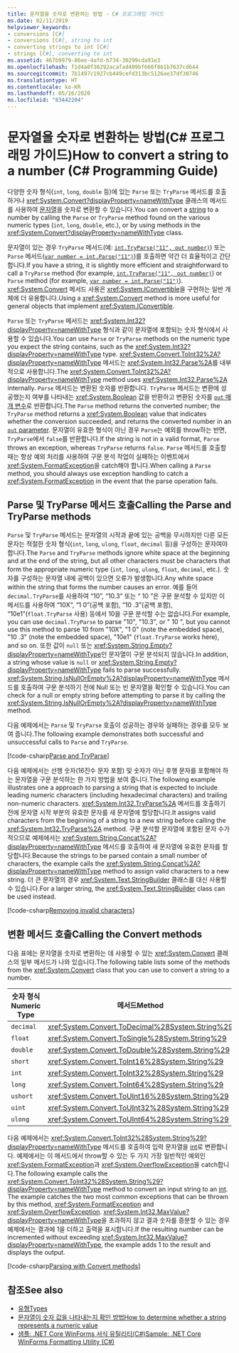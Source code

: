 ```yaml
---
title: 문자열을 숫자로 변환하는 방법 - C# 프로그래밍 가이드
ms.date: 02/11/2019
helpviewer_keywords:
- conversions [C#]
- conversions [C#], string to int
- converting strings to int [C#]
- strings [C#], converting to int
ms.assetid: 467b9979-86ee-4afd-b734-30299cda91e3
ms.openlocfilehash: f1d4a0f36292acafad409bf666f861b7637cd644
ms.sourcegitcommit: 7b1497c1927cb449cefd313bc5126ae37df30746
ms.translationtype: HT
ms.contentlocale: ko-KR
ms.lasthandoff: 05/16/2020
ms.locfileid: "83442204"
---
```

# <a name="how-to-convert-a-string-to-a-number-c-programming-guide"></a><span data-ttu-id="0b528-102">문자열을 숫자로 변환하는 방법(C# 프로그래밍 가이드)</span><span class="sxs-lookup"><span data-stu-id="0b528-102">How to convert a string to a number (C# Programming Guide)</span></span>

<span data-ttu-id="0b528-103">다양한 숫자 형식(`int`, `long`, `double` 등)에 있는 `Parse` 또는 `TryParse` 메서드를 호출하거나 <xref:System.Convert?displayProperty=nameWithType> 클래스의 메서드를 사용하여 [문자열](../../language-reference/builtin-types/reference-types.md)을 숫자로 변환할 수 있습니다.</span><span class="sxs-lookup"><span data-stu-id="0b528-103">You can convert a [string](../../language-reference/builtin-types/reference-types.md) to a number by calling the `Parse` or `TryParse` method found on the various numeric types (`int`, `long`, `double`, etc.), or by using methods in the <xref:System.Convert?displayProperty=nameWithType> class.</span></span>  
  
 <span data-ttu-id="0b528-104">문자열이 있는 경우 `TryParse` 메서드(예: [`int.TryParse("11", out number)`](xref:System.Int32.TryParse%2A)) 또는 `Parse` 메서드([`var number = int.Parse("11")`](xref:System.Int32.Parse%2A))를 호출하면 약간 더 효율적이고 간단합니다.</span><span class="sxs-lookup"><span data-stu-id="0b528-104">If you have a string, it is slightly more efficient and straightforward to call a `TryParse` method (for example, [`int.TryParse("11", out number)`](xref:System.Int32.TryParse%2A)) or `Parse` method (for example, [`var number = int.Parse("11")`](xref:System.Int32.Parse%2A)).</span></span>  <span data-ttu-id="0b528-105"><xref:System.Convert> 메서드 사용은 <xref:System.IConvertible>을 구현하는 일반 개체에 더 유용합니다.</span><span class="sxs-lookup"><span data-stu-id="0b528-105">Using a <xref:System.Convert> method is more useful for general objects that implement <xref:System.IConvertible>.</span></span>  
  
 <span data-ttu-id="0b528-106">`Parse` 또는 `TryParse` 메서드는 <xref:System.Int32?displayProperty=nameWithType> 형식과 같이 문자열에 포함되는 숫자 형식에서 사용할 수 있습니다.</span><span class="sxs-lookup"><span data-stu-id="0b528-106">You can use `Parse` or `TryParse` methods on the numeric type you expect the string contains, such as the <xref:System.Int32?displayProperty=nameWithType> type.</span></span>  <span data-ttu-id="0b528-107"><xref:System.Convert.ToInt32%2A?displayProperty=nameWithType> 메서드는 <xref:System.Int32.Parse%2A>를 내부적으로 사용합니다.</span><span class="sxs-lookup"><span data-stu-id="0b528-107">The <xref:System.Convert.ToInt32%2A?displayProperty=nameWithType> method uses <xref:System.Int32.Parse%2A> internally.</span></span>  <span data-ttu-id="0b528-108">`Parse` 메서드는 변환된 숫자를 반환합니다. `TryParse` 메서드는 변환에 성공했는지 여부를 나타내는 <xref:System.Boolean> 값을 반환하고 변환된 숫자를 [`out` 매개 변수](../../language-reference/keywords/out.md)로 반환합니다.</span><span class="sxs-lookup"><span data-stu-id="0b528-108">The `Parse` method returns the converted number; the `TryParse` method returns a <xref:System.Boolean> value that indicates whether the conversion succeeded, and returns the converted number in an [`out` parameter](../../language-reference/keywords/out.md).</span></span> <span data-ttu-id="0b528-109">문자열이 유효한 형식이 아닌 경우 `Parse`는 예외를 throw하는 반면, `TryParse`에서 `false`를 반환합니다.</span><span class="sxs-lookup"><span data-stu-id="0b528-109">If the string is not in a valid format, `Parse` throws an exception, whereas `TryParse` returns `false`.</span></span> <span data-ttu-id="0b528-110">`Parse` 메서드를 호출할 때는 항상 예외 처리를 사용하여 구문 분석 작업이 실패하는 이벤트에서 <xref:System.FormatException>을 catch해야 합니다.</span><span class="sxs-lookup"><span data-stu-id="0b528-110">When calling a `Parse` method, you should always use exception handling to catch a <xref:System.FormatException> in the event that the parse operation fails.</span></span>  
  
## <a name="calling-the-parse-and-tryparse-methods"></a><span data-ttu-id="0b528-111">Parse 및 TryParse 메서드 호출</span><span class="sxs-lookup"><span data-stu-id="0b528-111">Calling the Parse and TryParse methods</span></span>

<span data-ttu-id="0b528-112">`Parse` 및 `TryParse` 메서드는 문자열의 시작과 끝에 있는 공백을 무시하지만 다른 모든 문자는 적절한 숫자 형식(`int`, `long`, `ulong`, `float`, `decimal` 등)을 구성하는 문자여야 합니다.</span><span class="sxs-lookup"><span data-stu-id="0b528-112">The `Parse` and `TryParse` methods ignore white space at the beginning and at the end of the string, but all other characters must be characters that form the appropriate numeric type (`int`, `long`, `ulong`, `float`, `decimal`, etc.).</span></span>  <span data-ttu-id="0b528-113">숫자를 구성하는 문자열 내에 공백이 있으면 오류가 발생합니다.</span><span class="sxs-lookup"><span data-stu-id="0b528-113">Any white space within the string that forms the number causes an error.</span></span>  <span data-ttu-id="0b528-114">예를 들어 `decimal.TryParse`를 사용하여 “10”, “10.3” 또는 “  10  ”은 구문 분석할 수 있지만 이 메서드를 사용하여 “10X”, “1 0”(공백 포함), “10 .3”(공백 포함), “10e1”(`float.TryParse` 사용) 등에서 10을 구문 분석할 수는 없습니다.</span><span class="sxs-lookup"><span data-stu-id="0b528-114">For example, you can use `decimal.TryParse` to parse "10", "10.3", or "  10  ", but you cannot use this method to parse 10 from "10X", "1 0" (note the embedded space), "10 .3" (note the embedded space), "10e1" (`float.TryParse` works here), and so on.</span></span> <span data-ttu-id="0b528-115">또한 값이 `null` 또는 <xref:System.String.Empty?displayProperty=nameWithType>인 문자열이 구문 분석되지 않습니다.</span><span class="sxs-lookup"><span data-stu-id="0b528-115">In addition, a string whose value is `null` or <xref:System.String.Empty?displayProperty=nameWithType> fails to parse successfully.</span></span> <span data-ttu-id="0b528-116"><xref:System.String.IsNullOrEmpty%2A?displayProperty=nameWithType> 메서드를 호출하여 구문 분석하기 전에 Null 또는 빈 문자열을 확인할 수 있습니다.</span><span class="sxs-lookup"><span data-stu-id="0b528-116">You can check for a null or empty string before attempting to parse it by calling the <xref:System.String.IsNullOrEmpty%2A?displayProperty=nameWithType> method.</span></span>

<span data-ttu-id="0b528-117">다음 예제에서는 `Parse` 및 `TryParse` 호출이 성공하는 경우와 실패하는 경우를 모두 보여 줍니다.</span><span class="sxs-lookup"><span data-stu-id="0b528-117">The following example demonstrates both successful and unsuccessful calls to `Parse` and `TryParse`.</span></span>  
  
[!code-csharp[Parse and TryParse](~/samples/snippets/csharp/programming-guide/string-to-number/parse-tryparse/program.cs)]  

<span data-ttu-id="0b528-118">다음 예제에서는 선행 숫자(16진수 문자 포함) 및 숫자가 아닌 후행 문자를 포함해야 하는 문자열을 구문 분석하는 한 가지 방법을 보여 줍니다.</span><span class="sxs-lookup"><span data-stu-id="0b528-118">The following example illustrates one a approach to parsing a string that is expected to include leading numeric characters (including hexadecimal characters) and trailing non-numeric characters.</span></span> <span data-ttu-id="0b528-119"><xref:System.Int32.TryParse%2A> 메서드를 호출하기 전에 문자열 시작 부분의 유효한 문자를 새 문자열에 할당합니다.</span><span class="sxs-lookup"><span data-stu-id="0b528-119">It assigns valid characters from the beginning of a string to a new string before calling the <xref:System.Int32.TryParse%2A> method.</span></span> <span data-ttu-id="0b528-120">구문 분석할 문자열에 포함된 문자 수가 적으므로 예제에서는 <xref:System.String.Concat%2A?displayProperty=nameWithType> 메서드를 호출하여 새 문자열에 유효한 문자를 할당합니다.</span><span class="sxs-lookup"><span data-stu-id="0b528-120">Because the strings to be parsed contain a small number of characters, the example calls the <xref:System.String.Concat%2A?displayProperty=nameWithType> method to assign valid characters to a new string.</span></span> <span data-ttu-id="0b528-121">더 큰 문자열의 경우 <xref:System.Text.StringBuilder> 클래스를 대신 사용할 수 있습니다.</span><span class="sxs-lookup"><span data-stu-id="0b528-121">For a larger string, the <xref:System.Text.StringBuilder> class can be used instead.</span></span>
  
[!code-csharp[Removing invalid characters](~/samples/snippets/csharp/programming-guide/string-to-number/parse-tryparse2/program.cs)]  

## <a name="calling-the-convert-methods"></a><span data-ttu-id="0b528-122">변환 메서드 호출</span><span class="sxs-lookup"><span data-stu-id="0b528-122">Calling the Convert methods</span></span>

<span data-ttu-id="0b528-123">다음 표에는 문자열을 숫자로 변환하는 데 사용할 수 있는 <xref:System.Convert> 클래스의 일부 메서드가 나와 있습니다.</span><span class="sxs-lookup"><span data-stu-id="0b528-123">The following table lists some of the methods from the <xref:System.Convert> class that you can use to convert a string to a number.</span></span>  
  
|<span data-ttu-id="0b528-124">숫자 형식</span><span class="sxs-lookup"><span data-stu-id="0b528-124">Numeric Type</span></span>|<span data-ttu-id="0b528-125">메서드</span><span class="sxs-lookup"><span data-stu-id="0b528-125">Method</span></span>|  
|------------------|------------|  
|`decimal`|<xref:System.Convert.ToDecimal%28System.String%29>|  
|`float`|<xref:System.Convert.ToSingle%28System.String%29>|  
|`double`|<xref:System.Convert.ToDouble%28System.String%29>|  
|`short`|<xref:System.Convert.ToInt16%28System.String%29>|  
|`int`|<xref:System.Convert.ToInt32%28System.String%29>|  
|`long`|<xref:System.Convert.ToInt64%28System.String%29>|  
|`ushort`|<xref:System.Convert.ToUInt16%28System.String%29>|  
|`uint`|<xref:System.Convert.ToUInt32%28System.String%29>|  
|`ulong`|<xref:System.Convert.ToUInt64%28System.String%29>|  
  
 <span data-ttu-id="0b528-126">다음 예제에서는 <xref:System.Convert.ToInt32%28System.String%29?displayProperty=nameWithType> 메서드를 호출하여 입력 문자열을 [int](../../language-reference/builtin-types/integral-numeric-types.md)로 변환합니다. 예제에서는 이 메서드에서 throw할 수 있는 두 가지 가장 일반적인 예외인 <xref:System.FormatException>과 <xref:System.OverflowException>을 catch합니다.</span><span class="sxs-lookup"><span data-stu-id="0b528-126">The following example calls the <xref:System.Convert.ToInt32%28System.String%29?displayProperty=nameWithType> method to convert an input string to an [int](../../language-reference/builtin-types/integral-numeric-types.md). The example catches the two most common exceptions that can be thrown by this method, <xref:System.FormatException> and <xref:System.OverflowException>.</span></span> <span data-ttu-id="0b528-127"><xref:System.Int32.MaxValue?displayProperty=nameWithType>을 초과하지 않고 결과 숫자를 증분할 수 있는 경우 예제에서는 결과에 1을 더하고 출력을 표시합니다.</span><span class="sxs-lookup"><span data-stu-id="0b528-127">If the resulting number can be incremented without exceeding <xref:System.Int32.MaxValue?displayProperty=nameWithType>, the example adds 1 to the result and displays the output.</span></span>  
  
[!code-csharp[Parsing with Convert methods](~/samples/snippets/csharp/programming-guide/string-to-number/convert/program.cs)]  
  
## <a name="see-also"></a><span data-ttu-id="0b528-128">참조</span><span class="sxs-lookup"><span data-stu-id="0b528-128">See also</span></span>

- [<span data-ttu-id="0b528-129">유형</span><span class="sxs-lookup"><span data-stu-id="0b528-129">Types</span></span>](./index.md)
- [<span data-ttu-id="0b528-130">문자열이 숫자 값을 나타내는지 확인 방법</span><span class="sxs-lookup"><span data-stu-id="0b528-130">How to determine whether a string represents a numeric value</span></span>](../strings/how-to-determine-whether-a-string-represents-a-numeric-value.md)
- [<span data-ttu-id="0b528-131">샘플: .NET Core WinForms 서식 유틸리티(C#)</span><span class="sxs-lookup"><span data-stu-id="0b528-131">Sample: .NET Core WinForms Formatting Utility (C#)</span></span>](https://docs.microsoft.com/samples/dotnet/samples/windowsforms-formatting-utility-cs)
